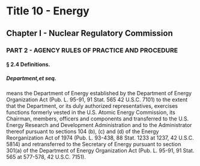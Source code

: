 
# Title 10 - Energy
## Chapter I - Nuclear Regulatory Commission
### PART 2 - AGENCY RULES OF PRACTICE AND PROCEDURE
#### § 2.4 Definitions.
##### Department,et seq.

means the Department of Energy established by the Department of Energy Organization Act (Pub. L. 95-91, 91 Stat. 565 42 U.S.C. 7101) to the extent that the Department, or its duly authorized representatives, exercises functions formerly vested in the U.S. Atomic Energy Commission, its Chairman, members, officers and components and transferred to the U.S. Energy Research and Development Administration and to the Administrator thereof pursuant to sections 104 (b), (c) and (d) of the Energy Reorganization Act of 1974 (Pub. L. 93-438, 88 Stat. 1233 at 1237, 42 U.S.C. 5814) and retransferred to the Secretary of Energy pursuant to section 301(a) of the Department of Energy Organization Act (Pub. L. 95-91, 91 Stat. 565 at 577-578, 42 U.S.C. 7151).
